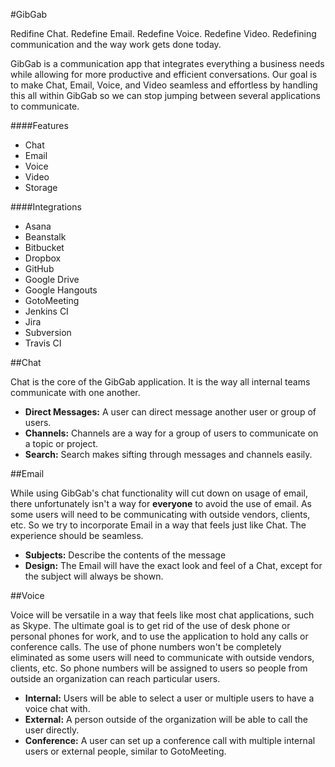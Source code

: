 #GibGab

Redifine Chat. Redefine Email. Redefine Voice. Redefine Video. Redefining communication and the way work gets done today.

GibGab is a communication app that integrates everything a business needs while allowing for more productive and efficient conversations. Our goal is to make Chat, Email, Voice, and Video seamless and effortless by handling this all within GibGab so we can stop jumping between several applications to communicate.

####Features

* Chat
* Email
* Voice
* Video
* Storage

####Integrations

* Asana
* Beanstalk
* Bitbucket
* Dropbox
* GitHub
* Google Drive
* Google Hangouts
* GotoMeeting
* Jenkins CI
* Jira
* Subversion
* Travis CI

##Chat

Chat is the core of the GibGab application. It is the way all internal teams communicate with one another.

* **Direct Messages:** A user can direct message another user or group of users.
* **Channels:** Channels are a way for a group of users to communicate on a topic or project.
* **Search:** Search makes sifting through messages and channels easily.

##Email

While using GibGab's chat functionality will cut down on usage of email, there unfortunately isn't a way for **everyone** to avoid the use of email. As some users will need to be communicating with outside vendors, clients, etc. So we try to incorporate Email in a way that feels just like Chat. The experience should be seamless.

* **Subjects:** Describe the contents of the message
* **Design:** The Email will have the exact look and feel of a Chat, except for the subject will always be shown.

##Voice

Voice will be versatile in a way that feels like most chat applications, such as Skype. The ultimate goal is to get rid of the use of desk phone or personal phones for work, and to use the application to hold any calls or conference calls. The use of phone numbers won't be completely eliminated as some users will need to communicate with outside vendors, clients, etc. So phone numbers will be assigned to users so people from outside an organization can reach particular users.

* **Internal:** Users will be able to select a user or multiple users to have a voice chat with.
* **External:** A person outside of the organization will be able to call the user directly.
* **Conference:** A user can set up a conference call with multiple internal users or external people, similar to GotoMeeting.
